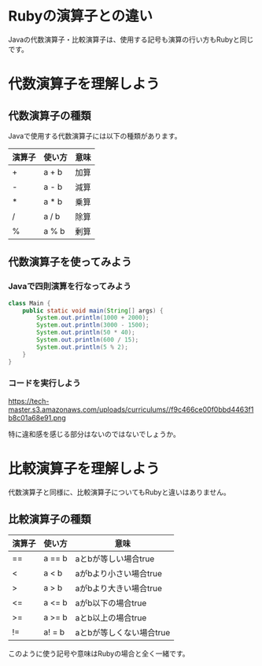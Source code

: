 # Rubyの演算子との違い

Javaの代数演算子・比較演算子は、使用する記号も演算の行い方もRubyと同じです。

# 代数演算子を理解しよう

## 代数演算子の種類

Javaで使用する代数演算子には以下の種類があります。

| 演算子 | 使い方  | 意味  |
| ----- | ------ | ---- |
| +     | a + b  |加算  |　
| -     | a - b  |減算  |　
| *     | a * b  |乗算  |　
| /     | a / b  |除算  |　
| %     | a % b  |剰算  |

## 代数演算子を使ってみよう

### Javaで四則演算を行なってみよう

```java:Main.java
class Main {
    public static void main(String[] args) {
        System.out.println(1000 + 2000);
        System.out.println(3000 - 1500);
        System.out.println(50 * 40);
        System.out.println(600 / 15);
        System.out.println(5 % 2);
    }
}
```
### コードを実行しよう

https://tech-master.s3.amazonaws.com/uploads/curriculums//f9c466ce00f0bbd4463f1b8c01a68e91.png

特に違和感を感じる部分はないのではないでしょうか。


# 比較演算子を理解しよう

代数演算子と同様に、比較演算子についてもRubyと違いはありません。

## 比較演算子の種類

| 演算子  | 使い方   | 意味                 |
| ------ | ------- | ------------------- |
| ==     | a == b  |aとbが等しい場合true    |　
| <      | a < b   |aがbより小さい場合true   |　
| >      | a > b   |aがbより大きい場合true   |　
| <=     | a <= b  |aがb以下の場合true     |　
| >=     | a >= b  |aとb以上の場合true      |　
| !=     | a! = b  |aとbが等しくない場合true  |　

このように使う記号や意味はRubyの場合と全く一緒です。


